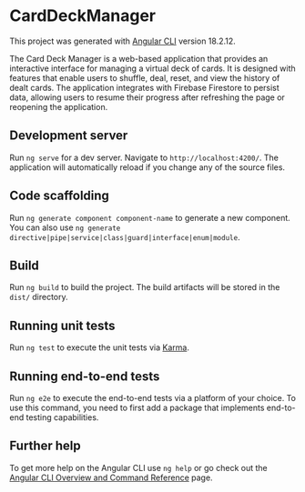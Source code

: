 # CardDeckManager

This project was generated with [Angular CLI](https://github.com/angular/angular-cli) version 18.2.12.

The Card Deck Manager is a web-based application that provides an interactive interface for managing a virtual deck of cards. It is designed with features that enable users to shuffle, deal, reset, and view the history of dealt cards. The application integrates with Firebase Firestore to persist data, allowing users to resume their progress after refreshing the page or reopening the application.

## Development server

Run `ng serve` for a dev server. Navigate to `http://localhost:4200/`. The application will automatically reload if you change any of the source files.

## Code scaffolding

Run `ng generate component component-name` to generate a new component. You can also use `ng generate directive|pipe|service|class|guard|interface|enum|module`.

## Build

Run `ng build` to build the project. The build artifacts will be stored in the `dist/` directory.

## Running unit tests

Run `ng test` to execute the unit tests via [Karma](https://karma-runner.github.io).

## Running end-to-end tests

Run `ng e2e` to execute the end-to-end tests via a platform of your choice. To use this command, you need to first add a package that implements end-to-end testing capabilities.

## Further help

To get more help on the Angular CLI use `ng help` or go check out the [Angular CLI Overview and Command Reference](https://angular.dev/tools/cli) page.
